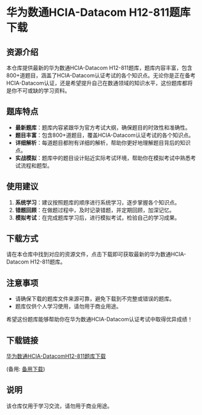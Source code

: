 # 华为数通HCIA-Datacom H12-811题库下载

## 资源介绍

本仓库提供最新的华为数通HCIA-Datacom H12-811题库，题库内容丰富，包含800+道题目，涵盖了HCIA-Datacom认证考试的各个知识点。无论你是正在备考HCIA-Datacom认证，还是希望提升自己在数通领域的知识水平，这份题库都将是你不可或缺的学习资料。

## 题库特点

- **最新题库**：题库内容紧跟华为官方考试大纲，确保题目的时效性和准确性。
- **题目丰富**：包含800+道题目，覆盖HCIA-Datacom认证考试的各个知识点。
- **详细解析**：每道题目都附有详细的解析，帮助你更好地理解题目背后的知识点。
- **实战模拟**：题库中的题目设计贴近实际考试环境，帮助你在模拟考试中熟悉考试流程和题型。

## 使用建议

1. **系统学习**：建议按照题库的顺序进行系统学习，逐步掌握各个知识点。
2. **错题回顾**：在做题过程中，及时记录错题，并定期回顾，加深记忆。
3. **模拟考试**：在完成题库学习后，进行模拟考试，检验自己的学习成果。

## 下载方式

请在本仓库中找到对应的资源文件，点击下载即可获取最新的华为数通HCIA-Datacom H12-811题库。

## 注意事项

- 请确保下载的题库文件来源可靠，避免下载到不完整或错误的题库。
- 题库仅供个人学习使用，请勿用于商业用途。

希望这份题库能够帮助你在华为数通HCIA-Datacom认证考试中取得优异成绩！

## 下载链接
[华为数通HCIA-DatacomH12-811题库下载](https://pan.quark.cn/s/850ab60fa25e) 

(备用: [备用下载](https://pan.baidu.com/s/1Ot18jal8st5Is6bIrEZGFA?pwd=1234))

## 说明

该仓库仅用于学习交流，请勿用于商业用途。
